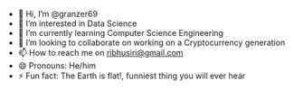 - 👋 Hi, I’m @granzer69
- 👀 I’m interested in Data Science
- 🌱 I’m currently learning Computer Science Engineering
- 💞️ I’m looking to collaborate on working on a Cryptocurrency generation
- 📫 How to reach me on ribhusiri@gmail.com
- 😄 Pronouns: He/him
- ⚡ Fun fact: The Earth is flat!, funniest thing you will ever hear

